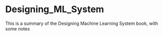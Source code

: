 # Designing_ML_System
This is a summary of the Designing Machine Learning System book, with some notes
